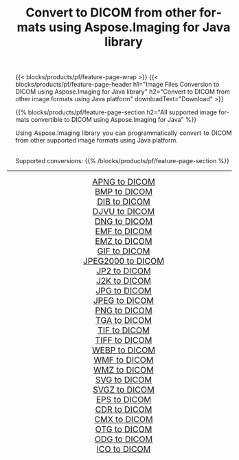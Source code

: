 ﻿---
title: Convert to DICOM from other formats using Aspose.Imaging for Java library 
weight: 3920
url: /java/conversion/to/dicom 
lang: en
langdirlevel: 2
locales: zh-hans,ja,it,ru,de,es,fr,nl,id,lt,pl,pt,vi,tr,ko,zh-hant,ar,hi,th,sv,cs,uk,he
description: Using Aspose.Imaging you can convert to DICOM from other formats using Java
---

{{< blocks/products/pf/feature-page-wrap >}}
{{< blocks/products/pf/feature-page-header h1="Image Files Conversion to DICOM using Aspose.Imaging for Java library" h2="Convert to DICOM from other image formats using Java platform" downloadText="Download" >}}


{{% blocks/products/pf/feature-page-section  h2="All supported image formats convertible to DICOM using Aspose.Imaging for Java" %}}
<p align=justify>Using Aspose.Imaging library you can programmatically convert to DICOM from other supported image formats using Java platform.</p>
<br/>
Supported conversions:
{{% /blocks/products/pf/feature-page-section %}}
<div class="container-fluid productfamilypage bg-gray">
    <div class="convertypes bg-gray agp-content section">
        <div class="container">
		<hr style="margin-left:-20px;"/>
		<div class="row other-converters" style="gap: 10px;font-size: 19px;text-align:center;">
		    <div class='col-md-2 other-converter remove-lp remove-rp'><a href="/imaging/java/conversion/apng-to-dicom" style="padding:15px;">APNG to DICOM</a></div>
<div class='col-md-2 other-converter remove-lp remove-rp'><a href="/imaging/java/conversion/bmp-to-dicom" style="padding:15px;">BMP to DICOM</a></div>
<div class='col-md-2 other-converter remove-lp remove-rp'><a href="/imaging/java/conversion/dib-to-dicom" style="padding:15px;">DIB to DICOM</a></div>
<div class='col-md-2 other-converter remove-lp remove-rp'><a href="/imaging/java/conversion/djvu-to-dicom" style="padding:15px;">DJVU to DICOM</a></div>
<div class='col-md-2 other-converter remove-lp remove-rp'><a href="/imaging/java/conversion/dng-to-dicom" style="padding:15px;">DNG to DICOM</a></div>
<div class='col-md-2 other-converter remove-lp remove-rp'><a href="/imaging/java/conversion/emf-to-dicom" style="padding:15px;">EMF to DICOM</a></div>
<div class='col-md-2 other-converter remove-lp remove-rp'><a href="/imaging/java/conversion/emz-to-dicom" style="padding:15px;">EMZ to DICOM</a></div>
<div class='col-md-2 other-converter remove-lp remove-rp'><a href="/imaging/java/conversion/gif-to-dicom" style="padding:15px;">GIF to DICOM</a></div>
<div class='col-md-2 other-converter remove-lp remove-rp'><a href="/imaging/java/conversion/jpeg2000-to-dicom" style="padding:15px;">JPEG2000 to DICOM</a></div>
<div class='col-md-2 other-converter remove-lp remove-rp'><a href="/imaging/java/conversion/jp2-to-dicom" style="padding:15px;">JP2 to DICOM</a></div>
<div class='col-md-2 other-converter remove-lp remove-rp'><a href="/imaging/java/conversion/j2k-to-dicom" style="padding:15px;">J2K to DICOM</a></div>
<div class='col-md-2 other-converter remove-lp remove-rp'><a href="/imaging/java/conversion/jpg-to-dicom" style="padding:15px;">JPG to DICOM</a></div>
<div class='col-md-2 other-converter remove-lp remove-rp'><a href="/imaging/java/conversion/jpeg-to-dicom" style="padding:15px;">JPEG to DICOM</a></div>
<div class='col-md-2 other-converter remove-lp remove-rp'><a href="/imaging/java/conversion/png-to-dicom" style="padding:15px;">PNG to DICOM</a></div>
<div class='col-md-2 other-converter remove-lp remove-rp'><a href="/imaging/java/conversion/tga-to-dicom" style="padding:15px;">TGA to DICOM</a></div>
<div class='col-md-2 other-converter remove-lp remove-rp'><a href="/imaging/java/conversion/tif-to-dicom" style="padding:15px;">TIF to DICOM</a></div>
<div class='col-md-2 other-converter remove-lp remove-rp'><a href="/imaging/java/conversion/tiff-to-dicom" style="padding:15px;">TIFF to DICOM</a></div>
<div class='col-md-2 other-converter remove-lp remove-rp'><a href="/imaging/java/conversion/webp-to-dicom" style="padding:15px;">WEBP to DICOM</a></div>
<div class='col-md-2 other-converter remove-lp remove-rp'><a href="/imaging/java/conversion/wmf-to-dicom" style="padding:15px;">WMF to DICOM</a></div>
<div class='col-md-2 other-converter remove-lp remove-rp'><a href="/imaging/java/conversion/wmz-to-dicom" style="padding:15px;">WMZ to DICOM</a></div>
<div class='col-md-2 other-converter remove-lp remove-rp'><a href="/imaging/java/conversion/svg-to-dicom" style="padding:15px;">SVG to DICOM</a></div>
<div class='col-md-2 other-converter remove-lp remove-rp'><a href="/imaging/java/conversion/svgz-to-dicom" style="padding:15px;">SVGZ to DICOM</a></div>
<div class='col-md-2 other-converter remove-lp remove-rp'><a href="/imaging/java/conversion/eps-to-dicom" style="padding:15px;">EPS to DICOM</a></div>
<div class='col-md-2 other-converter remove-lp remove-rp'><a href="/imaging/java/conversion/cdr-to-dicom" style="padding:15px;">CDR to DICOM</a></div>
<div class='col-md-2 other-converter remove-lp remove-rp'><a href="/imaging/java/conversion/cmx-to-dicom" style="padding:15px;">CMX to DICOM</a></div>
<div class='col-md-2 other-converter remove-lp remove-rp'><a href="/imaging/java/conversion/otg-to-dicom" style="padding:15px;">OTG to DICOM</a></div>
<div class='col-md-2 other-converter remove-lp remove-rp'><a href="/imaging/java/conversion/odg-to-dicom" style="padding:15px;">ODG to DICOM</a></div>
<div class='col-md-2 other-converter remove-lp remove-rp'><a href="/imaging/java/conversion/ico-to-dicom" style="padding:15px;">ICO to DICOM</a></div>
                </div>
        </div>
    </div>
</div>
<br/>

